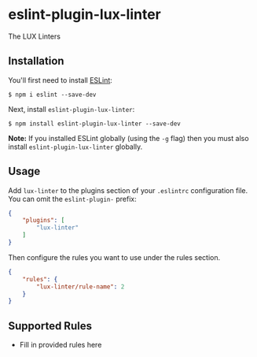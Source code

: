 # eslint-plugin-lux-linter

The LUX Linters

## Installation

You'll first need to install [ESLint](http://eslint.org):

```
$ npm i eslint --save-dev
```

Next, install `eslint-plugin-lux-linter`:

```
$ npm install eslint-plugin-lux-linter --save-dev
```

**Note:** If you installed ESLint globally (using the `-g` flag) then you must also install `eslint-plugin-lux-linter` globally.

## Usage

Add `lux-linter` to the plugins section of your `.eslintrc` configuration file. You can omit the `eslint-plugin-` prefix:

```json
{
    "plugins": [
        "lux-linter"
    ]
}
```


Then configure the rules you want to use under the rules section.

```json
{
    "rules": {
        "lux-linter/rule-name": 2
    }
}
```

## Supported Rules

* Fill in provided rules here





